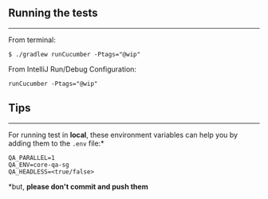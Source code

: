 ## Running the tests

<hr>

From terminal:

```
$ ./gradlew runCucumber -Ptags="@wip"
```

From IntelliJ Run/Debug Configuration:

```
runCucumber -Ptags="@wip"
```

## Tips

<hr>

For running test in **local**, these environment variables can help you by adding them to
the `.env` file:*

```
QA_PARALLEL=1
QA_ENV=core-qa-sg
QA_HEADLESS=<true/false>
```

*but, **please don't commit and push them**